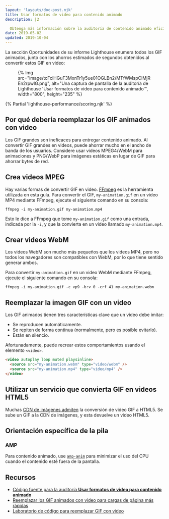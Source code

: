 ```yaml
---
layout: 'layouts/doc-post.njk'
title: Usar formatos de video para contenido animado
description: |2

  Obtenga más información sobre la auditoría de contenido animado eficiente.
date: 2019-05-02
updated: 2019-10-04
---
```


La sección Oportunidades de su informe Lighthouse enumera todos los GIF animados, junto con los ahorros estimados de segundos obtenidos al convertir estos GIF en video:

<figure>{% Img src="image/tcFciHGuF3MxnTr1y5ue01OGLBn2/MTfWMspCIMjREn2rpwlG.png", alt="Una captura de pantalla de la auditoría de Lighthouse 'Usar formatos de video para contenido animado'", width="800", height="235" %}</figure>

{% Partial 'lighthouse-performance/scoring.njk' %}

## Por qué debería reemplazar los GIF animados con video

Los GIF grandes son ineficaces para entregar contenido animado. Al convertir GIF grandes en videos, puede ahorrar mucho en el ancho de banda de los usuarios. Considere usar videos MPEG4/WebM para animaciones y PNG/WebP para imágenes estáticas en lugar de GIF para ahorrar bytes de red.

## Crea videos MPEG

Hay varias formas de convertir GIF en video. [FFmpeg](https://ffmpeg.org/) es la herramienta utilizada en esta guía. Para convertir el GIF, `my-animation.gif` en un video MP4 mediante FFmpeg, ejecute el siguiente comando en su consola:

`ffmpeg -i my-animation.gif my-animation.mp4`

Esto le dice a FFmpeg que tome `my-animation.gif` como una entrada, indicada por la `-i`, y que la convierta en un video llamado `my-animation.mp4`.

## Crear videos WebM

Los videos WebM son mucho más pequeños que los videos MP4, pero no todos los navegadores son compatibles con WebM, por lo que tiene sentido generar ambos.

Para convertir `my-animation.gif` en un video WebM mediante FFmpeg, ejecute el siguiente comando en su consola:

`ffmpeg -i my-animation.gif -c vp9 -b:v 0 -crf 41 my-animation.webm`

## Reemplazar la imagen GIF con un video

Los GIF animados tienen tres características clave que un video debe imitar:

- Se reproducen automáticamente.
- Se repiten de forma continua (normalmente, pero es posible evitarlo).
- Están en silencio.

Afortunadamente, puede recrear estos comportamientos usando el elemento `<video>`.

```html
<video autoplay loop muted playsinline>
  <source src="my-animation.webm" type="video/webm" />
  <source src="my-animation.mp4" type="video/mp4" />
</video>
```

## Utilizar un servicio que convierta GIF en videos HTML5

Muchas [CDN de imágenes admiten](https://web.dev/image-cdns/) la conversión de video GIF a HTML5. Se sube un GIF a la CDN de imágenes, y esta devuelve un video HTML5.

## Orientación específica de la pila

### AMP

Para contenido animado, use [`amp-anim`](https://amp.dev/documentation/components/amp-anim/) para minimizar el uso del CPU cuando el contenido esté fuera de la pantalla.

## Recursos

- [Código fuente para la auditoría **Usar formatos de video para contenido animado**](https://github.com/GoogleChrome/lighthouse/blob/master/lighthouse-core/audits/byte-efficiency/efficient-animated-content.js)
- [Reemplazar los GIF animados con video para cargas de página más rápidas](https://web.dev/replace-gifs-with-videos/)
- [Laboratorio de código para reemplazar GIF con video](https://web.dev/codelab-replace-gifs-with-video)
